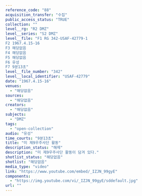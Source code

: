 ```yaml
---
reference_code: "88"
acquisition_transfer: "수집"
public_access_status: "TRUE"
collection: ""
level__rg: "R2 DMZ"
level__series: "S2 DMZ"
level__file: "F1 RG 342-USAF-42779-1
F2 1967.4.15-16
F3 해당없음 
F4 해당없음 
F5 해당없음 
F6 유성 
F7 9분13초"
level__file_number: "342"
level__local_identifier: "USAF-42779"
date: "1967.4.15-16"
venues: 
  - "해당없음"
sources: 
  - "해당없음"
creators: 
  - "해당없음"
subjects: 
  - "DMZ"
tags: 
  - "open-collection"
audio: "유성"
time_courts: "9분13초"
title: "미 제9우주사단 활동"
description_status: "해제"
description: "미 제9우주사단 활동이 담겨 있다."
shotlist_status: "해당없음"
shotlist: "해당없음"
media_type: "video"
link: "https://www.youtube.com/embed/_IZJN_99gyE"
components: 
  - "https://img.youtube.com/vi/_IZJN_99gyE/sddefault.jpg"
url: ""
---
```

